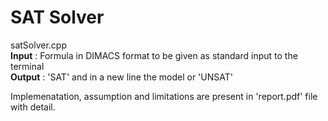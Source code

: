 # SAT Solver 
satSolver.cpp </br>
<strong>Input</strong> : Formula in DIMACS format to be given as standard input to the terminal</br>
<strong>Output</strong> : 'SAT' and in a new line the model or 'UNSAT' </br>
          
Implemenatation, assumption and limitations are present in 'report.pdf' file with detail.
